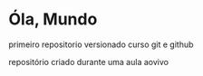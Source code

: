 # Óla, Mundo
 primeiro repositorio versionado curso git e github

repositório criado durante uma aula aovivo